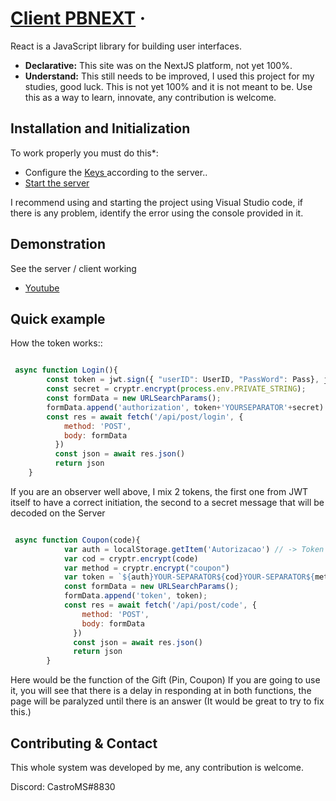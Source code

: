 # [Client PBNEXT](https://reactjs.org/) &middot;

React is a JavaScript library for building user interfaces.

* **Declarative:** This site was on the NextJS platform, not yet 100%.
* **Understand:** This still needs to be improved, I used this project for my studies, good luck. This is not yet 100% and it is not meant to be. Use this as a way to learn, innovate, any contribution is welcome.

## Installation and Initialization

To work properly you must do this*:

* Configure the [Keys ](https://github.com/skillerm/client-pbnext/blob/main/next.config.js) according to the server..
* [Start the server](https://github.com/skillerm/server-pbnext)

I recommend using and starting the project using Visual Studio code, if there is any problem, identify the error using the console provided in it.

## Demonstration

See the server / client working

* [Youtube](https://www.youtube.com/channel/UCpdcj-bWKXdt7yC8HtBLaTg)


## Quick example

How the token works::

```jsx

 async function Login(){
        const token = jwt.sign({ "userID": UserID, "PassWord": Pass}, jwtSecret, { expiresIn: 60 })
        const secret = cryptr.encrypt(process.env.PRIVATE_STRING);
        const formData = new URLSearchParams();
        formData.append('authorization', token+'YOURSEPARATOR'+secret)
        const res = await fetch('/api/post/login', {
            method: 'POST',
            body: formData
          })
          const json = await res.json()
          return json
    }

```

If you are an observer well above, I mix 2 tokens, the first one from JWT itself to have a correct initiation, the second to a secret message that will be decoded on the Server

```jsx

 async function Coupon(code){
			var auth = localStorage.getItem('Autorizacao') // -> Token of logged in user
			var cod = cryptr.encrypt(code)
			var method = cryptr.encrypt("coupon")
			var token = `${auth}YOUR-SEPARATOR${cod}YOUR-SEPARATOR${method}`
			const formData = new URLSearchParams();
			formData.append('token', token);
			const res = await fetch('/api/post/code', {
				method: 'POST',
				body: formData
			  })
			  const json = await res.json()
			  return json
		}

```

Here would be the function of the Gift (Pin, Coupon)
If you are going to use it, you will see that there is a delay in responding at in both functions, the page will be paralyzed until there is an answer
(It would be great to try to fix this.)


## Contributing & Contact

This whole system was developed by me, any contribution is welcome.

Discord: CastroMS#8830
